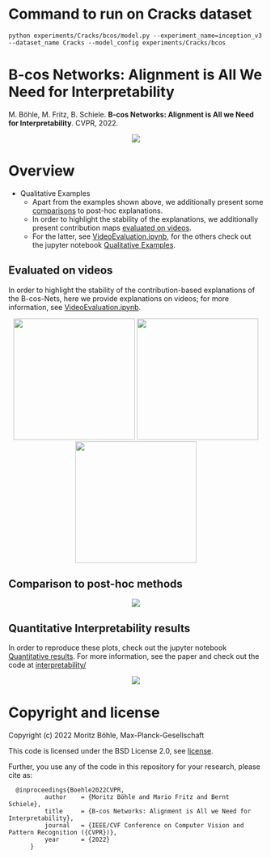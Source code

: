 # Command to run on Cracks dataset

```
python experiments/Cracks/bcos/model.py --experiment_name=inception_v3 --dataset_name Cracks --model_config experiments/Cracks/bcos
```

# B-cos Networks: Alignment is All We Need for Interpretability

M. Böhle, M. Fritz, B. Schiele. **B-cos Networks: Alignment is All we Need for Interpretability**. CVPR, 2022.
<div style="displaystyle=block;align=center;"><p align="center" >
  <img src="docs/media/example_figure.png"/>
  </p>
</div>

# Overview

* Qualitative Examples
  - Apart from the examples shown above, we additionally present some [comparisons](#comparison-to-post-hoc-methods) to post-hoc explanations.
  - In order to highlight the stability of the explanations, we additionally present contribution maps [evaluated on videos](#evaluated-on-videos).
  - For the latter, see [VideoEvaluation.ipynb](VideoEvaluation.ipynb),
    for the others check out the jupyter notebook [Qualitative Examples](Qualitative%20Examples.ipynb).


## Evaluated on videos
In order to highlight the stability of the contribution-based explanations of 
the B-cos-Nets, here we provide explanations on videos; for more information, see [VideoEvaluation.ipynb](VideoEvaluation.ipynb).
<div style="displaystyle=block;align=center"><p align="center">
  <img width="240px" height="auto"  src="docs/media/gifs/lorikeet.gif?raw=true"/>
  <img width="240px" height="auto" src="docs/media/gifs/drake.gif?raw=true"/>
  <img width="240px" height="auto" src="docs/media/gifs/zebra.gif?raw=true"/>
</p></div>



## Comparison to post-hoc methods
<div style="displaystyle=block;align=center;"><p align="center" >
  <img src="docs/media/comparisons.png"/>
  </p>
</div>



## Quantitative Interpretability results
In order to reproduce these plots, check out the jupyter notebook
[Quantitative results](Quantitative%20results.ipynb). For more information, see the paper and check out the code at [interpretability/](interpretability/)

<div style="displaystyle=block;align=center;"><p align="center" >
  <img src="docs/media/localisation.png"/>
  </p>
</div>



# Copyright and license
Copyright (c) 2022 Moritz Böhle, Max-Planck-Gesellschaft

This code is licensed under the BSD License 2.0, see [license](LICENSE).

Further, you use any of the code in this repository for your research, please cite as:
```
  @inproceedings{Boehle2022CVPR,
          author    = {Moritz Böhle and Mario Fritz and Bernt Schiele},
          title     = {B-cos Networks: Alignment is All we Need for Interpretability},
          journal   = {IEEE/CVF Conference on Computer Vision and Pattern Recognition ({CVPR})},
          year      = {2022}
      }
```

